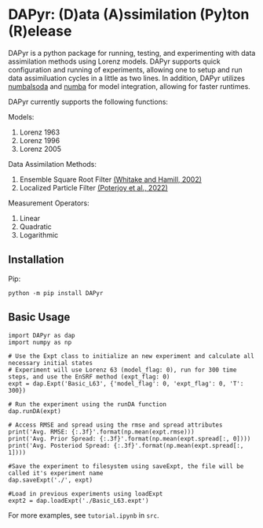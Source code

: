 # DAPyr: (D)ata (A)ssimilation (Py)ton (R)elease

DAPyr is a python package for running, testing, and experimenting with data assimilation methods using Lorenz models. DAPyr supports quick configuration and running of experiments, allowing one to setup and run data assimiluation cycles in a little as two lines. In addition, DAPyr utilizes [numbalsoda](https://github.com/Nicholaswogan/numbalsoda/tree/main) and [numba](https://numba.pydata.org/) for model integration, allowing for faster runtimes.

DAPyr currently supports the following functions:

Models:
1. Lorenz 1963
2. Lorenz 1996
3. Lorenz 2005

Data Assimilation Methods:
1. Ensemble Square Root Filter [(Whitake and Hamill, 2002)](https://journals.ametsoc.org/view/journals/mwre/130/7/1520-0493_2002_130_1913_edawpo_2.0.co_2.xml)
2. Localized Particle Filter [(Poterjoy et al., 2022)](https://rmets.onlinelibrary.wiley.com/doi/10.1002/qj.4328)

Measurement Operators:
1. Linear
2. Quadratic
3. Logarithmic

## Installation

Pip:
```
python -m pip install DAPyr
```

## Basic Usage

```
import DAPyr as dap
import numpy as np

# Use the Expt class to initialize an new experiment and calculate all necessary initial states
# Experiment will use Lorenz 63 (model_flag: 0), run for 300 time steps, and use the EnSRF method (expt_flag: 0)
expt = dap.Expt('Basic_L63', {'model_flag': 0, 'expt_flag': 0, 'T': 300})

# Run the experiment using the runDA function
dap.runDA(expt)

# Access RMSE and spread using the rmse and spread attributes
print('Avg. RMSE: {:.3f}'.format(np.mean(expt.rmse)))
print('Avg. Prior Spread: {:.3f}'.format(np.mean(expt.spread[:, 0])))
print('Avg. Posteriod Spread: {:.3f}'.format(np.mean(expt.spread[:, 1])))

#Save the experiment to filesystem using saveExpt, the file will be called it's experiment name
dap.saveExpt('./', expt)

#Load in previous experiments using loadExpt
expt2 = dap.loadExpt('./Basic_L63.expt')

```

For more examples, see `tutorial.ipynb` in `src`.